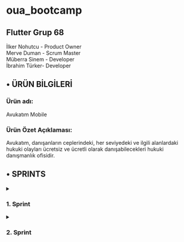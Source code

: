 # oua_bootcamp
## Flutter Grup 68

İlker Nohutcu - Product Owner  
Merve Duman - Scrum Master  
Müberra Sinem - Developer  
İbrahim Türker- Developer  


## • ÜRÜN BİLGİLERİ
### Ürün adı:
Avukatım Mobile

### Ürün Özet Açıklaması:
Avukatım, danışanların ceplerindeki, her seviyedeki ve ilgili alanlardaki hukuki olayları ücretsiz ve ücretli olarak danışabilecekleri hukuki danışmanlık ofisidir.

## • SPRINTS

 <details>
  <summary><h3>1. Sprint</h3></summary>
  <ol>
     
## 1.Sprint Süreç ve Kararlar
## • Sprint Notları:
-Proje yönetimi ve görev dağılımının ayarlanması için Trello kullanılmasına karar verilmiştir.  
-UI tasarımı için yönlendirici internet kaynaklarından bilgiler sağlanmıştır.  
-Veritabanı yönetimi için Firebase kullanılmasına karar verilmiştir.  

## • Sprint İçinde Tamamlanması Tahmin Edilen Puan 
 10
## • Puan Tamamlama Mantığı: 
(Sprint içi puan değerlendirmesi 10 olarak belirlenmiştir.)
Proje boyunca tamamlanması gereken backlog puanı 36'dır. İlk Sprint için bitirilmesi istenilen puan sayısı 10 olarak belirlenmiştir ve hedefe ulaşılmıştır.
## • Daily Scrum:
Whatsapp üzerinden görüşmeler sağlanmıştır.Genel adında ana bir grup oluşturulmuştur.
![WhatsApp Image 2024-07-09 at 11 10 57](https://github.com/merveeduman/oua_bootcamp/assets/139700200/5ff7e73e-0371-4923-ae8e-e2b9c29e0620)

## • TOPLANTILAR VE KARAR VERME AŞAMALARI
### 26.06.2024 (İlk çevrimiçi toplantı)

26.06.2024 tarihinde ilk çevrimiçi toplantı yapılmıştır. Toplantıda grup üyeleri kendi arasında tanışmıştır ve ardından yetenek ve rolleri belirlemiştir. Üyelerin yetenekleri doğrultusunda kararlarştırılmış olan roller yukarıda yer aldığı gibidir. Toplantıyı sonlandırırken grubun yetenekleri doğrultusunda uygulama fikirleri geliştirmek, araştırmak ve bunları gelecek toplantıda değerlendirmek üzere karar alınmıştır. Gelecek toplantının 27.06.2024 tarihinde yapılması uygun görülmüş ve bu doğrultuda ikinci toplantı planlanmıştır. Yetenekler doğrultusunda kodlama işlemlerinin Merve ve Müberra tarafından yapılmasına destek gereken kısımlarda da İbrahim'in destek vermesine, raporlama, ui/ux design, sprint board düzenleme işlemlerinin İlker tarafından yapılmasına ve destek gereken kısımlarda İbrahim'in destek vermesine karar verilmiştir.

### 27.06.2024 (İkinci çevrimiçi toplantı)

27.06.2024 tarihli ikinci çevrimiçi toplantıda grup üyelerinin not ettiği mobil uygulama fikirleri ortaya atılarak hem kullanıcı perspektifinden, hem yatırımcı perspektifinden, hem de teknik uygulanabilirlik açısından değerlendirilerek olası fikirler sayı olarak ikiye indirgenmiştir. Bu iki fikrin aynı perspektiflerden karşılaştırılması ve gelecek toplantıda nihai fikrin netleştirilmesi üzerinde sözleşilmiştir. Ayrıca proje yönetimi süreci boyunca sprint board olarak Trello kullanma kararı alınmıştır. Fikrin netleşmesinden itibaren görevlerin saptanarak sprint board üzerinden takvimlendirilmesi ve ilgili üyelere atanması kararı alınmıştır. Gelecek toplantının 29.06.2024 tarihinde yapılması uygun görülmüş ve bu doğrultuda üçüncü toplantı planlanmıştır.

### 29.06.2024 (Üçüncü çevrimiçi toplantı)

29.06.2024 tarihli üçüncü çevrimiçi toplantıda eldeki mevcut iki fikirden hukuki danışmanlık app'i daha uygun görülerek üzerinde karar kılınmıştır. Uygyulamanın kapsamının ve fonksiyonlarının netleşmesi üzerine düşünceler geliştirmek ve bir sonraki toplantıda netleşmeyi sağlamak üzere toplantı sonlandırılmıştır. Ayrıca bu toplantıda UI design için Figma kullanılması doğrultusunda karar alınmıştır ve yapay zeka api'si olarak Gemini kullanılması doğrultusunda karar alınmıştır. Toplantı sonrasında İlk sprint için görevler ve tarihleri belirlenmiş, görev atamaları yapılmıştır.
Not: Trello ekran görüntüsü 06.07.2024 tarihinde yapılan son rapor düzenlemeri esnasında alınarak eklenmiştir. 

<details>
  <summary><h3>Üçüncü Toplantı Ekran Görüntüleri</h3></summary>
  <ol>
   <oi>  
    
![image](https://github.com/merveeduman/oua_bootcamp/assets/104201769/aa86af70-2a2c-4cbd-ad3b-484ac82545b9)

</ol>
 <oi>  
  
</details>

## • Product Backlog URL
• Trello URL: https://trello.com/b/Ms4Jn6Nk/bootcamp

### 02.07.2024 (Dördüncü çevrimiçi toplantı)

02.07.2024 tarihli üçüncü çevrimiçi toplantıda, üzerinde karar kılınmış olan fikrin kapsamı konuşulmuştur. Ve temel çerçeve itibarıyla bir kapsam belirlenmiştir. Ayrıca uygulamanın ürünleştirilmesine yönelik çalışmalar planlanmıştır. Ürünün adına yönelik fikirlerin bulunarak bir sonraki toplantıda netleştirilmesi üzerinde karar kılınmıştır. Gelecek toplantının 04.07.2024 tarihinde yapılması uygun görülmüş ve bu doğrultuda beşinci toplantı planlanmıştır.

### 04.07.2024 (Beşinci çevrimiçi toplantı)

04.07.2024 tarihli beşinci toplantıda netleşen uygulama fikrinin ürünleştirilmesine yönelik temel kapsam özetle aşağıdaki gibidir:

## • ÜRÜN BİLGİLERİ
### Ürün adı:
Avukatım

### Ürün Özet Açıklaması:
Avukatım, danışanların ceplerindeki, her seviyedeki ve ilgili alanlardaki hukuki olayları ücretsiz ve ücretli olarak danışabilecekleri hukuki danışmanlık ofisidir.

### Ürün Fonksiyonları:
Basit hukuki olaylar hakkında temel danışma hizmeti, temel hukuki bilgilendirmeler, genel kültür ve hukuki bilinçlenme ihtiyaçları için yapay zeka botumuz ücretsiz bir şekilde kullanılabilir. Bu özellik üyelik oluşturmadan da kullanılabilir fakat bu özellik aynı ip bağlantısı üzerinden günde 10 soru ile sınırlıdır. Yapay zeka botuna sınırsız soru sormak için üyelik oluşturmak yeterlidir.
Orta seviye danışmanlıklar için danışmak istenilen alan (medeni hukuk, ticaret hukuku vb.) seçilerek, stajyer seviyesinde olan avukatların profilleri incelenerek seçilen avukat ile çevrimiçi görüntülü veya sesli görüşme sağlanabilir. 
İleri düzey danışmanlıklar için danışmak istenilen alan (medeni hukuk, ticaret hukuku vb.) seçilerek, ileri seviye ve alanında uzman olan avukatların profilleri incelenerek seçilen avukat ile çevrimiçi görüntülü veya sesli görüşme sağlanabilir.

### Ürünün Çözüm Olduğu Sorunlar: 
Danışan açısından: Avukatlara geleneksel yollarla ve ağızdan ağıza sorarak ulaşma sorununa (avukatların reklam yapmalarının yasak olması nedeniyle) çözüm getirmektedir. Ürün, fiyat segmentasyonu, uzmanlık alanı ve deneyime göre ülkenin farklı yerlerinden birçok avukata erişim imkanı sağlamaktadır. Ayrıca avukatlarla tanışmak ve görüşmek için fiziki büroya gitme zorunluluğunu ortadan kaldırır. Ek olarak danışmanlık ücretleri hakkında ortalama bilgiler ve avukatların profillerindeki daha önceki danışan değerlerdirmeleri de referans olarak önemli bir sorunu ortadan kaldırmaktadır. Ödeme konusunda güvence sunmaktadır.
Danışman açısından: Ürün, avukatlar açısından reklam verme yasağını delmeden çevrimiçi faaliyet gösterebilme imkanı sunmaktadır. Ülkenin farklı yerlerinden danışanlara hizmet verme imkanı sunmaktadır. İstihdam içerisinde yer bulamayan genç işsiz avukatların faaliyet gösterebileceği yeni bir alan sunmaktadır. Ödeme alma konusunda güvence sunmaktadır.

### Ürün Hedef Kitlesi:
Hukuki danışmanlık almak isteyen ve aktif bir şekilde mobil uygulama kullanan, internet alışverişi ve çevrimiçi ödeme yapmakta olan 18-50 yaş arası tüm insanlar.
Genç veya stajyer avukatlar, internet üzerinden çevrimiçi faaliyet göstermek isteyen deneyimli ve teknolojiyi aktif kullanan 30-50 yaş arası bağımsız avukatlar.
Beşinci toplantıda ürün kapsamı belirtildiği şekilde netleştirilmiş ve gelecek toplantının 05.07.2024 tarihinde yapılması uygun görülmüş ve bu doğrultuda altıncı toplantı planlanmıştır.  

### 05.07.2024 (Altıncı çevrimiçi toplantı)  

05.07.2024 tarihli altıncı çevrimiçi toplantıda Merve'nin hazırlamış olduğu uygulamanın tanıtım ekranları ve İlker'in hazırladığı İş Modeli Kanvası ve kullanıcı personaları incelenmiş ve fikir birliği ile uygun bulunmuştur. 
Çalışmalar aşağıdaki gibidir:  

<details>
  <summary><h3>Altıncı Toplantı Ekran Görüntüleri</h3></summary>
  <ol>
   <oi>  
    
![image](https://github.com/merveeduman/oua_bootcamp/assets/104201769/bd68512b-528a-4699-a94d-fb0309d50d72)
![image](https://github.com/merveeduman/oua_bootcamp/assets/104201769/e2bea764-1d36-4951-afee-f3ad4242558e)
![image](https://github.com/merveeduman/oua_bootcamp/assets/153215629/a65c59fd-13f8-4333-8336-0909de1c233a)

</ol>
 <oi>  
  
 </details>  
  
Toplantı sonrasında ilk sprint sürecinin eksiksiz tamamlandığı ve atanan tüm görevlerin üyeler tarafından tamamlandığına dair kontrol sağlanmıştır. Sıradaki toplantının 8 Temmuz'da yapılacak olan 2.Sprint buluşmasından sonra 9 Temmuz 2024 tarihinde yapılması uygun görülerek ilk sprint süreci tamamlanmıştır.  

## •  Sprint Review :
• Tanıtım sayfa tasarımlarının ilgi çekici ve kullanıcı dostu arayüze sahip olduguna ve diğer sayfaların da bu tarzda olmasına karar verilmiştir.  
• Sprint Review katılımcıları:Merve Duman, Müberra Sinem,İlker Nohutcu
## •  Sprint Retrospective :
Tarih: 06.07.2024  
Katılımcılar: Merve, Müberra, İlker, İbrahim  
Toplantının Genel Amacı:  
Geçtiğimiz sprintin değerlendirilmesi, başarılı olan alanların belirlenmesi ve iyileştirme gerektiren konuların tespit edilmesi. Gelecek sprinte dair aksiyon hedefleri.  
  
Ne İyi Gitti?  
•	Proje Yönetimi: Sprint planlaması ve görev dağılımı başarılı bir şekilde gerçekleştirildi.  
•	Ekip İletişimi: Ekip üyeleri arasında açık ve etkili iletişim sağlandı, günlük toplantıların başlıkları önceden belirlenerek verimli geçmesi sağlandı.  
  
Ne Yanlış Gitti?  
•	Süreç Sorunları: Ürün fikrini netleştirme konusunda yavaş kalındı.  
•	Teknik Takvim: Fikir konusunda yavaş ilerlenmesi sonucunda 2. Sprint kodlama görevlerinde yoğunluk oluştu.  
  
İyileştirme Fırsatları:  
•	Kapsam İyileştirmeleri: Uygulama kapsamının en ince detayına kadar erken belirlenmesine bağlı olarak yalın bir süreç yürütüp zaman kaybını minimuma indirmek.  
•	Ek Performans: 2. Sprintte performans hedeflerimizi olağanın üzerinde tutarak 3. Sprint sürecinde yaşanabilecek aksilikleri ve planlamada hesaplanmayan sorunlara daha çok vakit ayırabilme imkanı yaratmak.  
  
Aksiyon Maddeleri:  
1.	Kapsam Netleştirme: Bir sonraki sprintte görevlerin daha detaylı ve gerçekçi bir şekilde planlanması için kodlama pratiğine girmeden önce uygulama kapsamının ve fonksiyonel detayların tamamen netleşmiş  olması üzerine çalışma yapılması.  
2.	Logo Tasarımı: Uygulamanın logosunun 2. Sprintte yapılması.  
3.	Kodlama: Uygulamanın temel kodlama işlerinin 2. Sprintte tamamlanması
  
olmak üzere bir sonraki sprint için alınan aksiyon kararları kayda geçmiştir.  
</ol>
</details>

 <details>
  <summary><h3>2. Sprint</h3></summary>
  <ol> 
     
## 2.Sprint Süreç ve Kararlar
## • Sprint Notları:
-Bu sprint sürecinde uygulamanın logosu tasarlanmış ve ilgili olarak uygulamanın sembol renginin mat asker yeşili olmasına karar verilmiştir.  
-Uygulamanın ilk aşama için sadece Türkçe dilinde olması üzerinde karar kılınmıştır.  

## • Sprint İçinde Tamamlanması Tahmin Edilen Puan 
 16
## • Puan Tamamlama Mantığı: 
(Sprint içi puan değerlendirmesi 16 olarak belirlenmiştir.)
Proje boyunca tamamlanması gereken backlog puanı 36'dır. İkinci Sprint için bitirilmesi istenilen puan sayısı 16 olarak belirlenmiştir ve hedefe ulaşılmıştır.
## • Daily Scrum:
Whatsapp üzerinden genel grubunda görüşmeler devam etmiştir. Proje hakkındaki detaylar konuşularak süreci tüm ekip üyelerinin takip etmesi sağlanmıştır.

## • TOPLANTILAR VE KARAR VERME AŞAMALARI
### 10.07.2024 (Yedinci çevrimiçi toplantı)

10.07.2024 tarihinde yedinci çevrimiçi toplantı yapılmıştır. Toplantıda grup üyeleri ikinci sprint için genel bir takvim planlaması yapılmıştır. Üyelerin kişisel yoğunluklarının ve işlerinin rahatlaması amacıyla toplantı tarihinden itibaren 5 günlük bir görev izni tüm üyelere tanınarak 2.sprint için yapılacak olan tüm görev atamalarının en erken 15.07.2024 tarihi başlangıçlı olması kararlaştırılmıştır. Atanacak görevlerin belirlenmesi adına gelecek toplantının 13.07.2024 tarihinde yapılması uygun görülmüş ve bu doğrultuda sekizinci toplantı planlanmıştır.

### 13.07.2024 (Sekizinci çevrimiçi toplantı)

13.07.2024 tarihli sekizinci çevrimiçi toplantıda, üyelerin yetenek ve yetkinlikleri doğrultusunda 2.sprint görevlerinin dağılımı yapılmıştır. Yapay zeka geliştirme ve api entegrasyonu, görüntülü görüşme için api entegrasyonu görevlerinin Müberra, Ödeme ekranının oluşturulması, görsel prototip oluştuma görevlerinin Merve, Logo tasarımı, reklam tasarımlarının hazırlanması ve sprint rapor kayıtlarının tutularak düzenlenmesi görevlerinin İlker tarafından gerçekleştirilmesi uygun görülmüştür. Ayrıca frontend ve backend geliştirme görevlerinin Müberra ve Merve tarafından, UI/UX tasarımlarının tüm grup üyeleri tarafından ortak çalışmayla yapılmasına karar verilmiştir. Gelecek toplantının 15.07.2024 tarihinde yapılması uygun görülmüş ve bu doğrultuda dokuzuncu toplantı planlanmıştır.

### 15.07.2024 (Dokuzuncu çevrimiçi toplantı)

15.07.2024 tarihli dokuzuncu çevrimiçi toplantıda planlanmış olan görevlerin ve dağılımın üzerinden geçilmiştir. Ve görev kartları sprint board'a eklenerek ilgili atamalar yapılmıştır. Logo tasarımı hakkında beklentiler konuşularak tasarımı yapacak olan İlker'in, grup üyelerinin ortak beklentileri hakkında fikir sahibi olması sağlanılmıştır. Kısa süren bu toplantı sonunda tüm grup üyelerinin görev süreçleri başlamıştır. Gelecek toplantının 17.07.2024 tarihinde yapılması uygun görülmüş ve bu doğrultuda onuncu toplantı planlanmıştır.  

<details>
  <summary><h3>Sprint Board Screenshotları </h3></summary>
  <ol>
   <oi>  
    
<img width="1800" alt="Ekran Resmi 2024-07-21 23 53 02" src="https://github.com/user-attachments/assets/7259b575-60ff-4f8f-9a82-d9a5cc25378a">

</ol>
 <oi>  
  
 </details>  

## • Product Backlog URL
• Trello URL: https://trello.com/b/Ms4Jn6Nk/bootcamp  

### 17.07.2024 (Onuncu çevrimiçi toplantı)

17.07.2024 tarihli onuncu çevrimiçi toplantıda İlker'in oluşturmuş olduğu 4 logo seçeneği grup üyeleri arasında oylamaya sunularak oy birliğiyle logo seçilmiştir. Gelecek toplantının 18.07.2024 tarihinde yapılması uygun görülmüş ve bu doğrultuda on birinci toplantı planlanmıştır.  

<details>
  <summary><h3>Onuncu Toplantı Ekran Görüntüleri</h3></summary>
  <ol>
   <oi>  
    
![image](https://github.com/user-attachments/assets/bbe710ea-d20b-484a-9182-1228366743fe)
![image](https://github.com/user-attachments/assets/e570687d-ac64-4c3a-9976-b4b676f0a890)

</ol>
 <oi>  
  
 </details>  

### 18.07.2024 (On birinci çevrimiçi toplantı)

17.07.2024 tarihli on birinci çevrimiçi toplantıda Merve'nin oluşturmuş olduğu ödeme ekranı test edilmiştir ve grup üyelerine sunulmuştur. (Ödeme ekranı ile ilgili görseller toplantı özeti sonrasında verilmiştir.) İlker'in tasarlamış olduğu kare ve dikey formdaki reklam görselleri de grup ile paylaşılmış ve grup üyeleri tarafından onaylanmıştır. Gelecek toplantının 19.07.2024 tarihinde yapılması uygun görülmüş ve bu doğrultuda on ikinci toplantı planlanmıştır.   

<details>
  <summary><h3>On Birinci Toplantı Ekran Görüntüleri</h3></summary>
  <ol>
   <oi>  
    
![image](https://github.com/user-attachments/assets/e435a3bb-ec81-46d3-a850-7825826f8209)
![image](https://github.com/user-attachments/assets/3a7d4f2d-722a-41fb-b12d-5196271e7c1a)
![image](https://github.com/user-attachments/assets/745c4497-5638-40c8-ab5f-4cc16f3241d2)



![image](https://github.com/user-attachments/assets/e90b577e-5e5e-41b9-849f-bd43d66243a7)
![image](https://github.com/user-attachments/assets/0539983d-4580-486b-912b-38f9c91f7933)


</ol>
 <oi>  
  
 </details>  


### 19.07.2024 (On ikinci çevrimiçi toplantı)

18.07.2024 tarihli on ikinci çevrimiçi toplantıda Müberra'nın entegrasyonunu sağladığı jwt kimlik doğrulaması, avukat kontrol paneli, dio pakedi ile data transferi altyapısı, görüntü görüşme api'si, uygulama içi yapay zeka modeli ve kullanıcı profili düzenleme & favori ekleme özellikleri grup üyelerine sunulmuş ve grup üyeleri tarafından onaylanarak rapora eklenmiştir. Gelecek toplantının 20.07.2024 tarihinde yapılması uygun görülmüş ve bu doğrultuda on üçüncü toplantı planlanmıştır.   

<details>
  <summary><h3>On ÜRÜN DURUMU EKRAN GÖRÜNTÜLERİ</h3></summary>
  <ol>
   <oi>  
    
![image](https://github.com/user-attachments/assets/2dd97efa-06ec-4f1f-928c-268838448949)
![image](https://github.com/user-attachments/assets/7863920f-7d7b-43a8-af8c-04da9029e725)
![image](https://github.com/user-attachments/assets/8a4e478b-4c95-417a-917b-8f1d0cd17284)
![image](https://github.com/user-attachments/assets/14107f3c-a584-44ee-9ee8-bfba24cfbf5a)
![image](https://github.com/user-attachments/assets/256fe270-1a10-4103-8f9b-7cbfb25551e8)
![image](https://github.com/user-attachments/assets/4a461ae2-c317-436f-a0d9-f968cfccd635)


</ol>
 <oi>  
  
 </details>  

### 20.07.2024 (On üçüncü çevrimiçi toplantı)



## •  Sprint Review :
• Bu sprint sürecinde uygulamanın görsel arayüzü ve temel yazılım prototipi temel olarak ortaya çıkmıştır. Uygulama içi fonksiyonlar daha fazla netlik kazanmıştır.  
• Sprint Review katılımcıları:Merve Duman, Müberra Sinem,İlker Nohutcu
## •  Sprint Retrospective :
Tarih: 21.07.2024  
Katılımcılar: Merve, Müberra, İlker, İbrahim
Toplantının Genel Amacı:  
Geçtiğimiz sprintin değerlendirilmesi, başarılı olan alanların belirlenmesi ve iyileştirme gerektiren konuların tespit edilmesi. Gelecek sprinte dair aksiyon hedefleri.  
 
 Ne İyi Gitti?  
•	Kurumsal Kimlik: Uygulamanın logo ve reklam görsellerinin tasarımı grup üyelerinin beklentileri doğrultusunda gerçekleştirilmiş oldu.  
•	Frontend Süreci: Frontend süreci 2.sprint için planlandığı şekilde oldukça verimli geçti. Kısa sürede büyük yol kat edildi.  
  
Ne Yanlış Gitti?  
•	Ekip Sorunları: Her grup üyesinin etkili katılımı sağlanamadı.  
  
İyileştirme Fırsatları:  
•	Görevlere Katılım: Tüm grup üyelerinin görevlerini etkili bir şekilde yerine getirmeye teşvik ederek daha adil bir görev dağılımı sağlamak.
  
Aksiyon Maddeleri:  
1.	Frontend ve Backend Finalizasyonu: Son sprintte frontend ve backend sürecinin final hale getirilmesi.
2. Uygulamanın sosyal medya hesaplarının oluşturularak kullanıma hazır hale getirilmesi.  
2. Uygulamanın jüriye sunulacak olan halinin hazırlanması ve github'a yüklenmesi.  

olmak üzere son sprint için alınan aksiyon kararları kayda geçmiştir.  
</ol>
</details>
